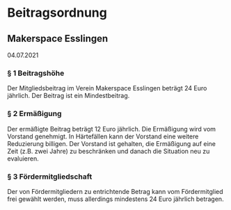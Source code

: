 # Beitragsordnung
## Makerspace Esslingen
04.07.2021

### § 1 Beitragshöhe
Der Mitgliedsbeitrag im Verein Makerspace Esslingen beträgt 24 Euro jährlich. Der Beitrag ist ein Mindestbeitrag.

### § 2 Ermäßigung
Der ermäßigte Beitrag beträgt 12 Euro jährlich. Die Ermäßigung wird vom Vorstand genehmigt. In Härtefällen kann der Vorstand eine weitere Reduzierung billigen. Der Vorstand ist gehalten, die Ermäßigung auf eine Zeit (z.B. zwei Jahre) zu beschränken und danach die Situation neu zu evaluieren.

### § 3 Fördermitgliedschaft
Der von Fördermitgliedern zu entrichtende Betrag kann vom Fördermitglied frei gewählt werden, muss allerdings mindestens 24 Euro jährlich betragen.
